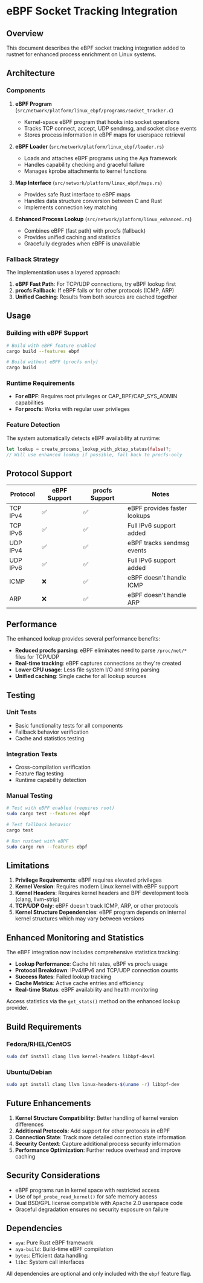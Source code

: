 # eBPF Socket Tracking Integration

## Overview

This document describes the eBPF socket tracking integration added to rustnet for enhanced process enrichment on Linux systems.

## Architecture

### Components

1. **eBPF Program** (`src/network/platform/linux_ebpf/programs/socket_tracker.c`)
   - Kernel-space eBPF program that hooks into socket operations
   - Tracks TCP connect, accept, UDP sendmsg, and socket close events
   - Stores process information in eBPF maps for userspace retrieval

2. **eBPF Loader** (`src/network/platform/linux_ebpf/loader.rs`)
   - Loads and attaches eBPF programs using the Aya framework
   - Handles capability checking and graceful failure
   - Manages kprobe attachments to kernel functions

3. **Map Interface** (`src/network/platform/linux_ebpf/maps.rs`)
   - Provides safe Rust interface to eBPF maps
   - Handles data structure conversion between C and Rust
   - Implements connection key matching

4. **Enhanced Process Lookup** (`src/network/platform/linux_enhanced.rs`)
   - Combines eBPF (fast path) with procfs (fallback)
   - Provides unified caching and statistics
   - Gracefully degrades when eBPF is unavailable

### Fallback Strategy

The implementation uses a layered approach:

1. **eBPF Fast Path**: For TCP/UDP connections, try eBPF lookup first
2. **procfs Fallback**: If eBPF fails or for other protocols (ICMP, ARP)
3. **Unified Caching**: Results from both sources are cached together

## Usage

### Building with eBPF Support

```bash
# Build with eBPF feature enabled
cargo build --features ebpf

# Build without eBPF (procfs only)
cargo build
```

### Runtime Requirements

- **For eBPF**: Requires root privileges or CAP_BPF/CAP_SYS_ADMIN capabilities
- **For procfs**: Works with regular user privileges

### Feature Detection

The system automatically detects eBPF availability at runtime:

```rust
let lookup = create_process_lookup_with_pktap_status(false)?;
// Will use enhanced lookup if possible, fall back to procfs-only
```

## Protocol Support

| Protocol | eBPF Support | procfs Support | Notes |
|----------|--------------|----------------|-------|
| TCP IPv4 | ✅           | ✅            | eBPF provides faster lookups |
| TCP IPv6 | ✅           | ✅            | Full IPv6 support added |
| UDP IPv4 | ✅           | ✅            | eBPF tracks sendmsg events |
| UDP IPv6 | ✅           | ✅            | Full IPv6 support added |
| ICMP     | ❌           | ✅            | eBPF doesn't handle ICMP |
| ARP      | ❌           | ✅            | eBPF doesn't handle ARP |

## Performance

The enhanced lookup provides several performance benefits:

- **Reduced procfs parsing**: eBPF eliminates need to parse `/proc/net/*` files for TCP/UDP
- **Real-time tracking**: eBPF captures connections as they're created
- **Lower CPU usage**: Less file system I/O and string parsing
- **Unified caching**: Single cache for all lookup sources

## Testing

### Unit Tests
- Basic functionality tests for all components
- Fallback behavior verification
- Cache and statistics testing

### Integration Tests
- Cross-compilation verification
- Feature flag testing
- Runtime capability detection

### Manual Testing

```bash
# Test with eBPF enabled (requires root)
sudo cargo test --features ebpf

# Test fallback behavior
cargo test

# Run rustnet with eBPF
sudo cargo run --features ebpf
```

## Limitations

1. **Privilege Requirements**: eBPF requires elevated privileges
2. **Kernel Version**: Requires modern Linux kernel with eBPF support
3. **Kernel Headers**: Requires kernel headers and BPF development tools (clang, llvm-strip)
4. **TCP/UDP Only**: eBPF doesn't track ICMP, ARP, or other protocols
5. **Kernel Structure Dependencies**: eBPF program depends on internal kernel structures which may vary between versions

## Enhanced Monitoring and Statistics

The eBPF integration now includes comprehensive statistics tracking:

- **Lookup Performance**: Cache hit rates, eBPF vs procfs usage
- **Protocol Breakdown**: IPv4/IPv6 and TCP/UDP connection counts  
- **Success Rates**: Failed lookup tracking
- **Cache Metrics**: Active cache entries and efficiency
- **Real-time Status**: eBPF availability and health monitoring

Access statistics via the `get_stats()` method on the enhanced lookup provider.

## Build Requirements

### Fedora/RHEL/CentOS
```bash
sudo dnf install clang llvm kernel-headers libbpf-devel
```

### Ubuntu/Debian  
```bash
sudo apt install clang llvm linux-headers-$(uname -r) libbpf-dev
```

## Future Enhancements

1. **Kernel Structure Compatibility**: Better handling of kernel version differences
2. **Additional Protocols**: Add support for other protocols in eBPF
3. **Connection State**: Track more detailed connection state information
4. **Security Context**: Capture additional process security information
5. **Performance Optimization**: Further reduce overhead and improve caching

## Security Considerations

- eBPF programs run in kernel space with restricted access
- Use of `bpf_probe_read_kernel()` for safe memory access
- Dual BSD/GPL license compatible with Apache 2.0 userspace code
- Graceful degradation ensures no security exposure on failure

## Dependencies

- `aya`: Pure Rust eBPF framework
- `aya-build`: Build-time eBPF compilation
- `bytes`: Efficient data handling
- `libc`: System call interfaces

All dependencies are optional and only included with the `ebpf` feature flag.